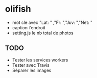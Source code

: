 # olifish
- mot cle avec "Lat: " ,"Fr: ","Juv: ","Net: "
- caption l'endroit
- setting.js le nb total de photos

## TODO
- Tester les services workers
- Tester avec Travis
- Séparer les images 

